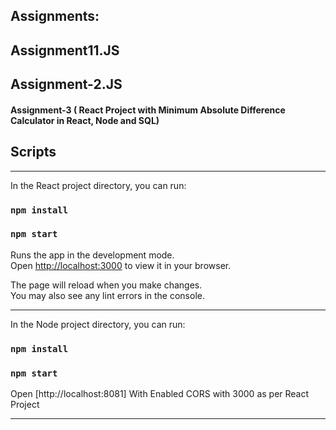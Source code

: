 ## Assignments:

## Assignment11.JS
## Assignment-2.JS
#### Assignment-3 ( React Project with Minimum Absolute Difference Calculator in React, Node and SQL)

## Scripts
********************************************************************************************************
In the React project directory, you can run:
### `npm install`

### `npm start`

Runs the app in the development mode.\
Open [http://localhost:3000](http://localhost:3000) to view it in your browser.

The page will reload when you make changes.\
You may also see any lint errors in the console.

********************************************************************************************************

In the Node project directory, you can run:
### `npm install`

### `npm start`

Open [http://localhost:8081]
With Enabled CORS with 3000 as per React Project

********************************************************************************************************